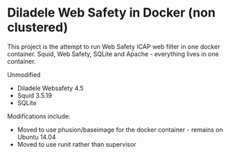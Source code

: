 Diladele Web Safety in Docker (non clustered)
=============================================

This project is the attempt to run Web Safety ICAP web filter in one docker container. Squid, Web Safety, SQLite and Apache - everything lives in one container. 

Unmodified
- Diladele Websafety 4.5
- Squid 3.5.19
- SQLite

Modifications include:

- Moved to use phusion/baseimage for the docker container - remains on Ubuntu 14.04
- Moved to use runit rather than supervisor


